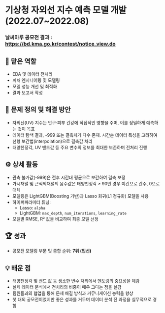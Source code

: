 # 기상청 자외선 지수 예측 모델 개발 (2022.07~2022.08)

### 날씨마루 공모전 결과 : https://bd.kma.go.kr/contest/notice_view.do

## 📌 맡은 역할
- EDA 및 데이터 전처리
- 피처 엔지니어링 및 모델링
- 모델 성능 개선 및 최적화
- 결과 보고서 작성

## 🎯 문제 정의 및 해결 방안
- 자외선(UV) 지수는 안구·피부 건강에 직접적인 영향을 주며, 이를 정밀하게 예측하는 것이 목표
- 데이터 탐색 결과, -999 또는 결측치가 다수 존재. 시간순 데이터 특성을 고려하여 선형 보간법(interpolation)으로 결측값 처리
- 태양천정각, UV 밴드값 등 주요 변수의 정보를 최대한 보존하며 전처리 진행

## ⚙️ 상세 활동
- 관측 불가값(-999)은 전후 시간대 평균으로 보간하여 결측 보정
- 가시채널 및 근적외채널의 음수값은 태양천정각 ≥ 90인 경우 야간으로 간주, 0으로 대체
- 모델링은 LightGBM(Boosting 기반)과 Lasso 회귀(L1 정규화) 모델을 사용
- 하이퍼파라미터 튜닝:
  - Lasso: `alpha`
  - LightGBM: `max_depth`, `num_iterations`, `learning_rate`
- 모델별 RMSE, R² 값을 비교하여 최종 모델 선정

## 🏆 성과
- 공모전 모델링 부문 및 종합 순위: **7위 (입선)**

## 💡 배운 점
- 태양천정각 및 밴드 값 등 생소한 변수 처리에서 멘토링의 중요성을 체감
- 실제 데이터 분석에서 전처리의 비중이 매우 크다는 점을 실감
- 팀원들과의 협업을 통해 문제 해결 방식과 커뮤니케이션 능력을 향상
- 첫 대외 공모전이었지만 좋은 성과를 거두며 데이터 분석 전 과정을 실무적으로 경험
